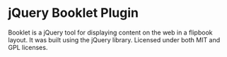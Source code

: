 jQuery Booklet Plugin
=====================

Booklet is a jQuery tool for displaying content on the web in a flipbook layout. It was built using the jQuery library. Licensed under both MIT and GPL licenses.